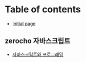 # Table of contents

* [Initial page](README.md)

## zerocho 자바스크립트

* [자바스크립트와 프로그래밍](zerocho/untitled.md)

